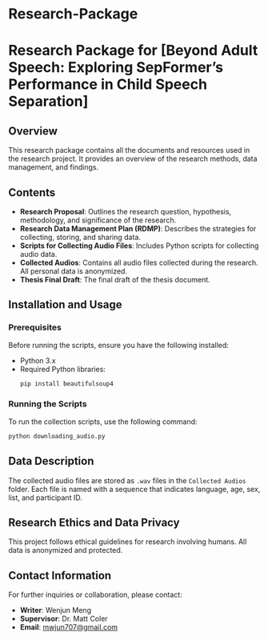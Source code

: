 # Research-Package
# Research Package for [Beyond Adult Speech: Exploring SepFormer’s Performance in Child Speech Separation]

## Overview

This research package contains all the documents and resources used in the research project. It provides an overview of the research methods, data management, and findings. 

## Contents

- **Research Proposal**: Outlines the research question, hypothesis, methodology, and significance of the research.
- **Research Data Management Plan (RDMP)**: Describes the strategies for collecting, storing, and sharing data.
- **Scripts for Collecting Audio Files**: Includes Python scripts for collecting audio data.
- **Collected Audios**: Contains all audio files collected during the research. All personal data is anonymized.
- **Thesis Final Draft**: The final draft of the thesis document.

## Installation and Usage

### Prerequisites

Before running the scripts, ensure you have the following installed:
- Python 3.x
- Required Python libraries:
  ```bash
  pip install beautifulsoup4
  ```

### Running the Scripts

To run the collection scripts, use the following command:
```bash
python downloading_audio.py
```

## Data Description

The collected audio files are stored as `.wav` files in the `Collected Audios` folder. Each file is named with a sequence that indicates language, age, sex, list, and participant ID.

## Research Ethics and Data Privacy

This project follows ethical guidelines for research involving humans. All data is anonymized and protected.

## Contact Information

For further inquiries or collaboration, please contact:

- **Writer**: Wenjun Meng
- **Supervisor**: Dr. Matt Coler
- **Email**: [ mwjun707@gmail.com](mailto:mwjun707@gmail.com)
